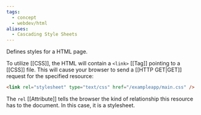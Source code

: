 ```yaml
---
tags:
  - concept
  - webdev/html
aliases:
  - Cascading Style Sheets
---
```

Defines styles for a HTML page.

To utilize [[CSS]], the HTML will contain a `<link>` [[Tag]] pointing to a [[CSS]] file. This will cause your browser to send a [[HTTP GET|GET]] request for the specified resource:

```html
<link rel="stylesheet" type="text/css" href="/exampleapp/main.css" />
```

The `rel` [[Attribute]] tells the browser the kind of relationship this resource has to the document. In this case, it is a stylesheet.